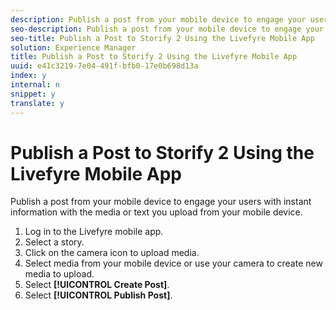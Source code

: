 ```yaml
---
description: Publish a post from your mobile device to engage your users with instant information with the media or text you upload from your mobile device.
seo-description: Publish a post from your mobile device to engage your users with instant information with the media or text you upload from your mobile device.
seo-title: Publish a Post to Storify 2 Using the Livefyre Mobile App
solution: Experience Manager
title: Publish a Post to Storify 2 Using the Livefyre Mobile App
uuid: e41c3219-7e04-491f-bfb0-17e0b698d13a
index: y
internal: n
snippet: y
translate: y
---
```


# Publish a Post to Storify 2 Using the Livefyre Mobile App

Publish a post from your mobile device to engage your users with instant information with the media or text you upload from your mobile device.

1. Log in to the Livefyre mobile app.
1. Select a story.
1. Click on the camera icon to upload media.
1. Select media from your mobile device or use your camera to create new media to upload.
1. Select **[!UICONTROL Create Post]**.
1. Select **[!UICONTROL Publish Post]**.
